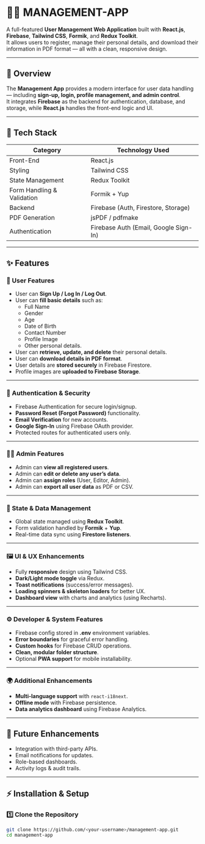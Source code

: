 # 🧑‍💼 MANAGEMENT-APP

A full-featured **User Management Web Application** built with **React.js**, **Firebase**, **Tailwind CSS**, **Formik**, and **Redux Toolkit**.  
It allows users to register, manage their personal details, and download their information in PDF format — all with a clean, responsive design.

---

## 🚀 Overview

The **Management App** provides a modern interface for user data handling — including **sign-up, login, profile management, and admin control**.  
It integrates **Firebase** as the backend for authentication, database, and storage, while **React.js** handles the front-end logic and UI.

---

## 🧩 Tech Stack

| Category | Technology Used |
|-----------|----------------|
| Front-End | React.js |
| Styling | Tailwind CSS |
| State Management | Redux Toolkit |
| Form Handling & Validation | Formik + Yup |
| Backend | Firebase (Auth, Firestore, Storage) |
| PDF Generation | jsPDF / pdfmake |
| Authentication | Firebase Auth (Email, Google Sign-In) |

---

## ✨ Features

### 👤 User Features
- User can **Sign Up / Log In / Log Out**.
- User can **fill basic details** such as:
  - Full Name  
  - Gender  
  - Age  
  - Date of Birth  
  - Contact Number  
  - Profile Image  
  - Other personal details.
- User can **retrieve, update, and delete** their personal details.
- User can **download details in PDF format**.
- User details are **stored securely** in Firebase Firestore.
- Profile images are **uploaded to Firebase Storage**.

---

### 🔐 Authentication & Security
- Firebase Authentication for secure login/signup.
- **Password Reset (Forgot Password)** functionality.
- **Email Verification** for new accounts.
- **Google Sign-In** using Firebase OAuth provider.
- Protected routes for authenticated users only.

---

### 🧑‍💻 Admin Features
- Admin can **view all registered users**.
- Admin can **edit or delete any user’s data**.
- Admin can **assign roles** (User, Editor, Admin).
- Admin can **export all user data** as PDF or CSV.

---

### 🧠 State & Data Management
- Global state managed using **Redux Toolkit**.
- Form validation handled by **Formik** + **Yup**.
- Real-time data sync using **Firestore listeners**.

---

### 🖼️ UI & UX Enhancements
- Fully **responsive** design using Tailwind CSS.
- **Dark/Light mode toggle** via Redux.
- **Toast notifications** (success/error messages).
- **Loading spinners & skeleton loaders** for better UX.
- **Dashboard view** with charts and analytics (using Recharts).

---

### ⚙️ Developer & System Features
- Firebase config stored in **.env** environment variables.
- **Error boundaries** for graceful error handling.
- **Custom hooks** for Firebase CRUD operations.
- **Clean, modular folder structure**.
- Optional **PWA support** for mobile installability.

---

### 🌍 Additional Enhancements
- **Multi-language support** with `react-i18next`.
- **Offline mode** with Firebase persistence.
- **Data analytics dashboard** using Firebase Analytics.

---

## 🧠 Future Enhancements
- Integration with third-party APIs.
- Email notifications for updates.
- Role-based dashboards.
- Activity logs & audit trails.

---

## ⚡ Installation & Setup

### 1️⃣ Clone the Repository
```bash
git clone https://github.com/<your-username>/management-app.git
cd management-app
